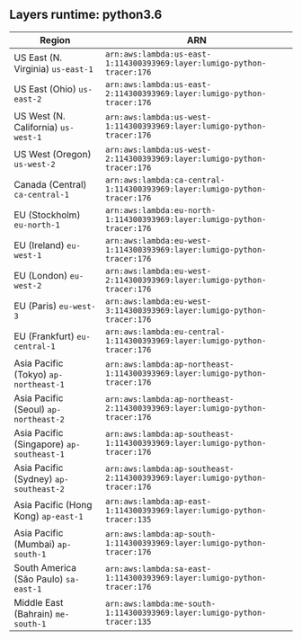 Layers runtime: python3.6
----
| Region | ARN |
| --- | --- |
|US East (N. Virginia)  `us-east-1`|`arn:aws:lambda:us-east-1:114300393969:layer:lumigo-python-tracer:176`|
|US East (Ohio)  `us-east-2`|`arn:aws:lambda:us-east-2:114300393969:layer:lumigo-python-tracer:176`|
|US West (N. California)  `us-west-1`|`arn:aws:lambda:us-west-1:114300393969:layer:lumigo-python-tracer:176`|
|US West (Oregon)  `us-west-2`|`arn:aws:lambda:us-west-2:114300393969:layer:lumigo-python-tracer:176`|
|Canada (Central)  `ca-central-1`|`arn:aws:lambda:ca-central-1:114300393969:layer:lumigo-python-tracer:176`|
|EU (Stockholm)  `eu-north-1`|`arn:aws:lambda:eu-north-1:114300393969:layer:lumigo-python-tracer:176`|
|EU (Ireland)  `eu-west-1`|`arn:aws:lambda:eu-west-1:114300393969:layer:lumigo-python-tracer:176`|
|EU (London)  `eu-west-2`|`arn:aws:lambda:eu-west-2:114300393969:layer:lumigo-python-tracer:176`|
|EU (Paris)  `eu-west-3`|`arn:aws:lambda:eu-west-3:114300393969:layer:lumigo-python-tracer:176`|
|EU (Frankfurt)  `eu-central-1`|`arn:aws:lambda:eu-central-1:114300393969:layer:lumigo-python-tracer:176`|
|Asia Pacific (Tokyo)  `ap-northeast-1`|`arn:aws:lambda:ap-northeast-1:114300393969:layer:lumigo-python-tracer:176`|
|Asia Pacific (Seoul)  `ap-northeast-2`|`arn:aws:lambda:ap-northeast-2:114300393969:layer:lumigo-python-tracer:176`|
|Asia Pacific (Singapore)  `ap-southeast-1`|`arn:aws:lambda:ap-southeast-1:114300393969:layer:lumigo-python-tracer:176`|
|Asia Pacific (Sydney)  `ap-southeast-2`|`arn:aws:lambda:ap-southeast-2:114300393969:layer:lumigo-python-tracer:176`|
|Asia Pacific (Hong Kong)  `ap-east-1`|`arn:aws:lambda:ap-east-1:114300393969:layer:lumigo-python-tracer:135`|
|Asia Pacific (Mumbai)  `ap-south-1`|`arn:aws:lambda:ap-south-1:114300393969:layer:lumigo-python-tracer:176`|
|South America (São Paulo)  `sa-east-1`|`arn:aws:lambda:sa-east-1:114300393969:layer:lumigo-python-tracer:176`|
|Middle East (Bahrain)  `me-south-1`|`arn:aws:lambda:me-south-1:114300393969:layer:lumigo-python-tracer:135`|
